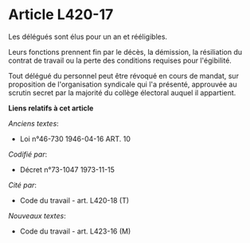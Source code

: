 # Article L420-17

Les délégués sont élus pour un an et rééligibles.

Leurs fonctions prennent fin par le décès, la démission, la résiliation du contrat de travail ou la perte des conditions
requises pour l'égibilité.

Tout délégué du personnel peut être révoqué en cours de mandat, sur proposition de l'organisation syndicale qui l'a présenté,
approuvée au scrutin secret par la majorité du collège électoral auquel il appartient.

**Liens relatifs à cet article**

_Anciens textes_:

  - Loi n°46-730 1946-04-16 ART. 10

_Codifié par_:

  - Décret n°73-1047 1973-11-15

_Cité par_:

  - Code du travail - art. L420-18 (T)

_Nouveaux textes_:

  - Code du travail - art. L423-16 (M)
